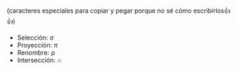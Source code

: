 (caracteres especiales para copiar y pegar porque no sé cómo escribirlos👍👍)

* Selección: σ
* Proyección: π
* Renombre: ρ
* Intersección: ∩
